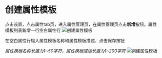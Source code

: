# 创建属性模板
点击设置，点击属性tab页，进入属性管理页，在属性管理页点击**新增**按钮，属性模板列表新增一行空白属性行
![创建属性模板](/pic/setup/createattribute/createattribute1.jpg)

在空白属性行输入属性模板名称和属性模板描述，点击保存按钮

*属性模板名称长度为1~50字符，属性模板描述长度为1~200字符*
![创建属性模板](/pic/setup/createattribute/createattribute2.jpg)
